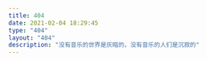 ```yaml
---
title: 404
date: 2021-02-04 18:29:45
type: "404"
layout: "404"
description: "没有音乐的世界是灰暗的，没有音乐的人们是沉寂的"
---
```

